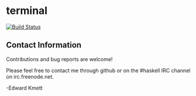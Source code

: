 terminal
===

[![Build Status](https://secure.travis-ci.org/ekmett/terminal.png?branch=master)](http://travis-ci.org/ekmett/terminal)

Contact Information
-------------------

Contributions and bug reports are welcome!

Please feel free to contact me through github or on the #haskell IRC channel on irc.freenode.net.

-Edward Kmett
